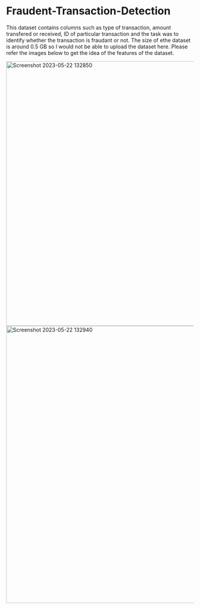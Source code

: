 # Fraudent-Transaction-Detection
This dataset contains columns such as type of transaction, amount transfered or received, ID of particular transaction and the task was to identify whether the transaction is fraudant or not. The size of ethe dataset is around 0.5 GB so I would not be able to upload the dataset here. Please refer the images below to get the idea of the features of the dataset.

<img width="709" alt="Screenshot 2023-05-22 132850" src="https://github.com/saurabhNB7/Fraudent-Transaction-Detection/assets/109843072/2d4ab0e1-4b12-4ac3-8dc4-b29a2c1c69d7">


<img width="743" alt="Screenshot 2023-05-22 132940" src="https://github.com/saurabhNB7/Fraudent-Transaction-Detection/assets/109843072/fce5aec0-00cb-4953-816d-349d99c8048d">

